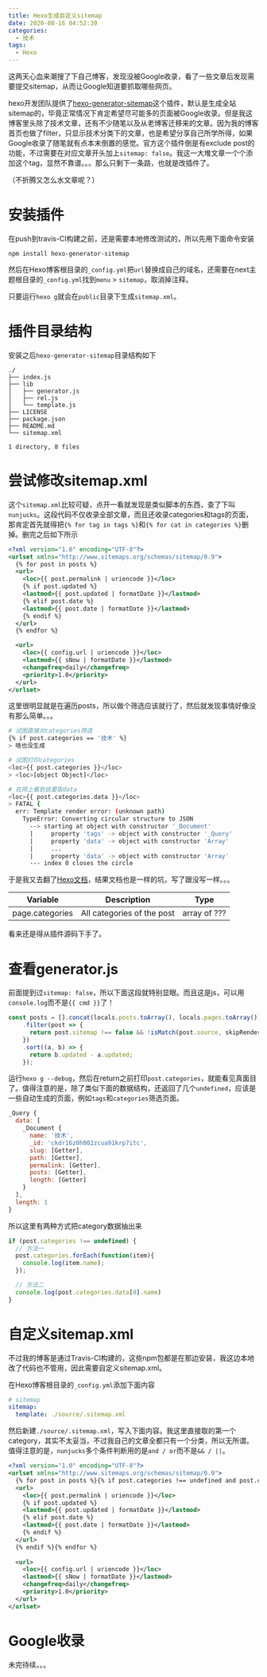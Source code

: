```yaml
---
title: Hexo生成自定义sitemap
date: 2020-08-16 04:52:39
categories:
  - 技术
tags:
  - Hexo
---
```

这两天心血来潮搜了下自己博客，发现没被Google收录，看了一些文章后发现需要提交sitemap，从而让Google知道要抓取哪些网页。

<!--more-->

hexo开发团队提供了[hexo-generator-sitemap](https://github.com/hexojs/hexo-generator-sitemap)这个插件，默认是生成全站sitemap的，毕竟正常情况下肯定希望尽可能多的页面被Google收录。但是我这博客里头除了技术文章，还有不少随笔以及从老博客迁移来的文章。因为我的博客首页也做了filter，只显示技术分类下的文章，也是希望分享自己所学所得，如果Google收录了随笔就有点本末倒置的感觉。官方这个插件倒是有exclude post的功能，不过需要在对应文章开头加上`sitemap: false`。我这一大堆文章一个个添加这个tag，显然不靠谱。。。那么只剩下一条路，也就是改插件了。

（不折腾又怎么水文章呢？）

# 安装插件

在push到travis-CI构建之前，还是需要本地修改测试的，所以先用下面命令安装

```
npm install hexo-generator-sitemap
```

然后在Hexo博客根目录的`_config.yml`把`url`替换成自己的域名，还需要在next主题根目录的`_config.yml`找到`menu` > `sitemap`，取消掉注释。

只要运行`hexo g`就会在`public`目录下生成`sitemap.xml`。

# 插件目录结构

安装之后`hexo-generator-sitemap`目录结构如下

```
./
├── index.js
├── lib
│   ├── generator.js
│   ├── rel.js
│   └── template.js
├── LICENSE
├── package.json
├── README.md
└── sitemap.xml

1 directory, 8 files
```

# 尝试修改sitemap.xml

这个`sitemap.xml`比较可疑，点开一看就发现是类似脚本的东西，查了下叫`nunjucks`。这段代码不仅收录全部文章，而且还收录categories和tags的页面，那肯定首先就得把`{% for tag in tags %}`和`{% for cat in categories %}`删掉。删完之后如下所示

```xml
<?xml version="1.0" encoding="UTF-8"?>
<urlset xmlns="http://www.sitemaps.org/schemas/sitemap/0.9">
  {% for post in posts %}
  <url>
    <loc>{{ post.permalink | uriencode }}</loc>
    {% if post.updated %}
    <lastmod>{{ post.updated | formatDate }}</lastmod>
    {% elif post.date %}
    <lastmod>{{ post.date | formatDate }}</lastmod>
    {% endif %}
  </url>
  {% endfor %}

  <url>
    <loc>{{ config.url | uriencode }}</loc>
    <lastmod>{{ sNow | formatDate }}</lastmod>
    <changefreq>daily</changefreq>
    <priority>1.0</priority>
  </url>
</urlset>
```

这里很明显就是在遍历posts，所以做个筛选应该就行了，然后就发现事情好像没有那么简单。。。

```bash
# 试图直接对categories筛选
{% if post.categories == '技术' %}
> 啥也没生成

# 试图打印categories
<loc>{{ post.categories }}</loc>
> <loc>[object Object]</loc>

# 在网上看到说要取data
<loc>{{ post.categories.data }}</loc>
> FATAL {
  err: Template render error: (unknown path)
    TypeError: Converting circular structure to JSON
      --> starting at object with constructor '_Document'
      |     property 'tags' -> object with constructor '_Query'
      |     property 'data' -> object with constructor 'Array'
      |     ...
      |     property 'data' -> object with constructor 'Array'
      --- index 0 closes the circle
```

于是我又去翻了[Hexo文档](https://hexo.io/docs/variables)，结果文档也是一样的坑，写了跟没写一样。。。

| Variable        | Description                | Type         |
|-----------------|----------------------------|--------------|
| page.categories | All categories of the post | array of ??? |

看来还是得从插件源码下手了。

# 查看generator.js

前面提到过`sitemap: false`，所以下面这段就特别显眼。而且这是js，可以用`console.log`而不是`{{ cmd }}`了！

```js
const posts = [].concat(locals.posts.toArray(), locals.pages.toArray())
    .filter(post => {
      return post.sitemap !== false && !isMatch(post.source, skipRenderList);
    })
    .sort((a, b) => {
      return b.updated - a.updated;
    });
```

运行`hexo g --debug`，然后在return之前打印`post.categories`，就能看见真面目了。值得注意的是，除了类似下面的数据结构，还返回了几个`undefined`，应该是一些自动生成的页面，例如`tags`和`categories`筛选页面。

```js
_Query {
  data: [
    _Document {
      name: '技术',
      _id: 'ckdr16z0h002zcua91krp7itc',
      slug: [Getter],
      path: [Getter],
      permalink: [Getter],
      posts: [Getter],
      length: [Getter]
    }
  ],
  length: 1
}
```

所以这里有两种方式把category数据抽出来

```js
if (post.categories !== undefined) {
  // 方法一
  post.categories.forEach(function(item){
    console.log(item.name);
  });

  // 方法二
  console.log(post.categories.data[0].name)
}
```

# 自定义sitemap.xml

不过我的博客是通过Travis-CI构建的，这些npm包都是在那边安装，我这边本地改了代码也不管用，因此需要自定义sitemap.xml。

在Hexo博客根目录的`_config.yml`添加下面内容

```yml
# sitemap
sitemap:
  template: ./source/.sitemap.xml
```

然后新建`./source/.sitemap.xml`，写入下面内容。我这里直接取的第一个category，其实不太妥当，不过我自己的文章全都只有一个分类，所以无所谓。值得注意的是，`nunjucks`多个条件判断用的是`and / or`而不是`&& / ||`。

```xml
<?xml version="1.0" encoding="UTF-8"?>
<urlset xmlns="http://www.sitemaps.org/schemas/sitemap/0.9">
  {% for post in posts %}{% if post.categories !== undefined and post.categories.data[0].name == '技术' %}
  <url>
    <loc>{{ post.permalink | uriencode }}</loc>
    {% if post.updated %}
    <lastmod>{{ post.updated | formatDate }}</lastmod>
    {% elif post.date %}
    <lastmod>{{ post.date | formatDate }}</lastmod>
    {% endif %}
  </url>
  {% endif %}{% endfor %}
  
  <url>
    <loc>{{ config.url | uriencode }}</loc>
    <lastmod>{{ sNow | formatDate }}</lastmod>
    <changefreq>daily</changefreq>
    <priority>1.0</priority>
  </url>
</urlset>
```

# Google收录

未完待续。。。